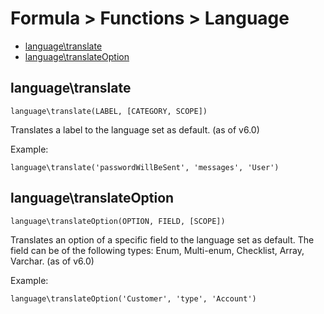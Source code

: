 # Formula > Functions > Language

* [language\translate](#languagetranslate)
* [language\translateOption](#languagetranslateOption)

## language\translate

`language\translate(LABEL, [CATEGORY, SCOPE])`

Translates a label to the language set as default. (as of v6.0)

Example:

`language\translate('passwordWillBeSent', 'messages', 'User')`

## language\translateOption

`language\translateOption(OPTION, FIELD, [SCOPE])`

Translates an option of a specific field to the language set as default. The field can be of the following types: Enum, Multi-enum, Checklist, 
Array, Varchar. (as of v6.0)

Example:

`language\translateOption('Customer', 'type', 'Account')`
